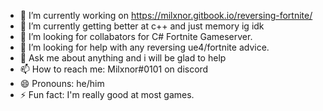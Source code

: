 - 🔭 I’m currently working on https://milxnor.gitbook.io/reversing-fortnite/
- 🌱 I’m currently getting better at c++ and just memory ig idk
- 👯 I’m looking for collabators for C# Fortnite Gameserver.
- 🤔 I’m looking for help with any reversing ue4/fortnite advice.
- 💬 Ask me about anything and i will be glad to help
- 📫 How to reach me: Milxnor#0101 on discord
- 😄 Pronouns: he/him
- ⚡ Fun fact: I'm really good at most games.

